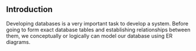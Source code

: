 ## Introduction 

Developing databases is a very important task to develop a system. Before going to form exact database tables and establishing relationships between them, we conceptually or logically can model our database using ER diagrams.

